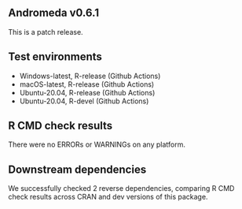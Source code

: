 Andromeda v0.6.1
---

This is a patch release.

## Test environments
* Windows-latest, R-release (Github Actions)
* macOS-latest, R-release (Github Actions)
* Ubuntu-20.04, R-release (Github Actions)
* Ubuntu-20.04, R-devel (Github Actions)


## R CMD check results

There were no ERRORs or WARNINGs on any platform.


## Downstream dependencies

We successfully checked 2 reverse dependencies, comparing R CMD check results across CRAN and dev versions of this package.

